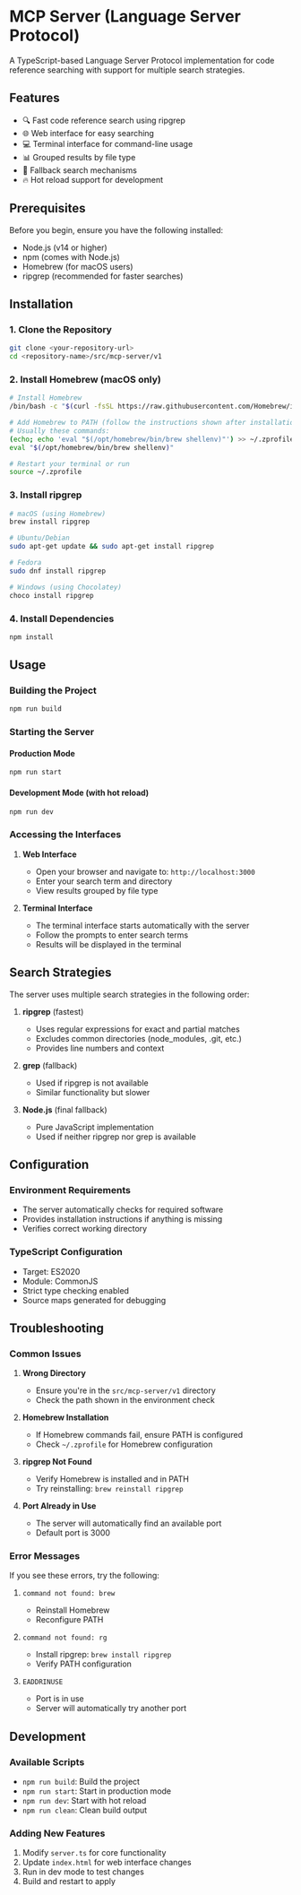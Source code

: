 # MCP Server (Language Server Protocol)

A TypeScript-based Language Server Protocol implementation for code reference searching with support for multiple search strategies.

## Features

- 🔍 Fast code reference search using ripgrep
- 🌐 Web interface for easy searching
- 💻 Terminal interface for command-line usage
- 📊 Grouped results by file type
- 🔄 Fallback search mechanisms
- 🔥 Hot reload support for development

## Prerequisites

Before you begin, ensure you have the following installed:
- Node.js (v14 or higher)
- npm (comes with Node.js)
- Homebrew (for macOS users)
- ripgrep (recommended for faster searches)

## Installation

### 1. Clone the Repository
```bash
git clone <your-repository-url>
cd <repository-name>/src/mcp-server/v1
```

### 2. Install Homebrew (macOS only)
```bash
# Install Homebrew
/bin/bash -c "$(curl -fsSL https://raw.githubusercontent.com/Homebrew/install/HEAD/install.sh)"

# Add Homebrew to PATH (follow the instructions shown after installation)
# Usually these commands:
(echo; echo 'eval "$(/opt/homebrew/bin/brew shellenv)"') >> ~/.zprofile
eval "$(/opt/homebrew/bin/brew shellenv)"

# Restart your terminal or run
source ~/.zprofile
```

### 3. Install ripgrep
```bash
# macOS (using Homebrew)
brew install ripgrep

# Ubuntu/Debian
sudo apt-get update && sudo apt-get install ripgrep

# Fedora
sudo dnf install ripgrep

# Windows (using Chocolatey)
choco install ripgrep
```

### 4. Install Dependencies
```bash
npm install
```

## Usage

### Building the Project
```bash
npm run build
```

### Starting the Server

#### Production Mode
```bash
npm run start
```

#### Development Mode (with hot reload)
```bash
npm run dev
```

### Accessing the Interfaces

1. **Web Interface**
   - Open your browser and navigate to: `http://localhost:3000`
   - Enter your search term and directory
   - View results grouped by file type

2. **Terminal Interface**
   - The terminal interface starts automatically with the server
   - Follow the prompts to enter search terms
   - Results will be displayed in the terminal

## Search Strategies

The server uses multiple search strategies in the following order:

1. **ripgrep** (fastest)
   - Uses regular expressions for exact and partial matches
   - Excludes common directories (node_modules, .git, etc.)
   - Provides line numbers and context

2. **grep** (fallback)
   - Used if ripgrep is not available
   - Similar functionality but slower

3. **Node.js** (final fallback)
   - Pure JavaScript implementation
   - Used if neither ripgrep nor grep is available


## Configuration

### Environment Requirements
- The server automatically checks for required software
- Provides installation instructions if anything is missing
- Verifies correct working directory

### TypeScript Configuration
- Target: ES2020
- Module: CommonJS
- Strict type checking enabled
- Source maps generated for debugging

## Troubleshooting

### Common Issues

1. **Wrong Directory**
   - Ensure you're in the `src/mcp-server/v1` directory
   - Check the path shown in the environment check

2. **Homebrew Installation**
   - If Homebrew commands fail, ensure PATH is configured
   - Check `~/.zprofile` for Homebrew configuration

3. **ripgrep Not Found**
   - Verify Homebrew is installed and in PATH
   - Try reinstalling: `brew reinstall ripgrep`

4. **Port Already in Use**
   - The server will automatically find an available port
   - Default port is 3000

### Error Messages

If you see these errors, try the following:

1. `command not found: brew`
   - Reinstall Homebrew
   - Reconfigure PATH

2. `command not found: rg`
   - Install ripgrep: `brew install ripgrep`
   - Verify PATH configuration

3. `EADDRINUSE`
   - Port is in use
   - Server will automatically try another port

## Development

### Available Scripts

- `npm run build`: Build the project
- `npm run start`: Start in production mode
- `npm run dev`: Start with hot reload
- `npm run clean`: Clean build output

### Adding New Features

1. Modify `server.ts` for core functionality
2. Update `index.html` for web interface changes
3. Run in dev mode to test changes
4. Build and restart to apply
